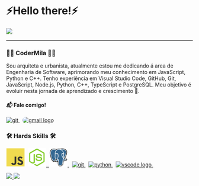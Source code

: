 # ⚡Hello there!⚡

<img src="https://media.giphy.com/media/hrcmLhw1VYMZzDtwM0/giphy.gif" width="300">

---
### 👩‍💻 CoderMila 👩‍💻 

Sou arquiteta e urbanista, atualmente estou me dedicando á area de Engenharia de Software, aprimorando meu conhecimento em JavaScript, Python e C++. Tenho experiência em Visual Studio Code, GitHub, Git, JavaScript, Node.js, Python, C++, TypeScript e PostgreSQL. Meu objetivo é evoluir nesta jornada de aprendizado e crescimento 🖖.
#### 📬 Fale comigo! 
<a href="https://www.linkedin.com/in/ludmila-aredes/" target="_blank"> <img src="https://img.shields.io/badge/LinkedIn-0077B5?style=for-the-badge&logo=linkedin&logoColor=white" alt="git" width="111" height="28"/> </a>&nbsp;
<a href = "mailto:arquitetaludmila.aredes@gmail.com"> <img src="https://img.shields.io/static/v1?message=Gmail&logo=gmail&label=&color=D14836&logoColor=white&labelColor=&style=for-the-badge" height="28" alt="gmail logo" style="border-radius: 30px" target="_blank"></a>

### 🛠️ Hards Skills 🛠️

<a href="https://developer.mozilla.org/en-US/docs/Web/JavaScript" target="_blank"> <img src="https://raw.githubusercontent.com/devicons/devicon/1119b9f84c0290e0f0b38982099a2bd027a48bf1/icons/javascript/javascript-original.svg" alt="javascript" height="50" width="50"/></a>&nbsp;
<a href="https://nodejs.org/" target="_blank"> <img src="https://github.com/devicons/devicon/blob/master/icons/nodejs/nodejs-original.svg" alt="nodejs" height="50" width="50"/>&nbsp;
<a href="https://www.postgresql.org/" target="_blank"> <img src="https://github.com/devicons/devicon/blob/master/icons/postgresql/postgresql-original.svg" alt="postgresql" height="50" width="50"/> </a>&nbsp;
<a href="https://git-scm.com/" target="_blank"> <img src="https://www.vectorlogo.zone/logos/git-scm/git-scm-icon.svg" alt="git" width="40" height="40"/> </a>&nbsp;
<a href="https://www.python.org/" target="_blank">  <img src="https://cdn.jsdelivr.net/gh/devicons/devicon/icons/python/python-original-wordmark.svg" alt="python" width="55" height="55"/> </a>&nbsp;
<a href="https://code.visualstudio.com/" target="_blank"> <img src="https://cdn.jsdelivr.net/gh/devicons/devicon/icons/vscode/vscode-original.svg" height="45" alt="vscode logo"/> </a>&nbsp;

<div>
  <a href="https://github.com/codermila">
  <img height="150em" src="https://github-readme-stats.vercel.app/api?username=codermila&show_icons=true&theme=tokyonight&include_all_commits=true&count_private=true"/>
  <img height="150em" src="https://github-readme-stats.vercel.app/api/top-langs/?username=codermila&layout=compact&langs_count=16&theme=tokyonight"/>
</div>

